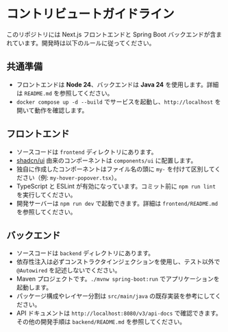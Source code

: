 # コントリビュートガイドライン

このリポジトリには Next.js フロントエンドと Spring Boot バックエンドが含まれています。開発時は以下のルールに従ってください。

## 共通準備

- フロントエンドは **Node 24**、バックエンドは **Java 24** を使用します。詳細は `README.md` を参照してください。
- `docker compose up -d --build` でサービスを起動し、`http://localhost` を開いて動作を確認します。

## フロントエンド

- ソースコードは `frontend` ディレクトリにあります。
- [shadcn/ui](https://ui.shadcn.com) 由来のコンポーネントは `components/ui` に配置します。
- 独自に作成したコンポーネントはファイル名の頭に `my-` を付けて区別してください（例: `my-hover-popover.tsx`）。
- TypeScript と ESLint が有効になっています。コミット前に `npm run lint` を実行してください。
- 開発サーバーは `npm run dev` で起動できます。詳細は `frontend/README.md` を参照してください。

## バックエンド

- ソースコードは `backend` ディレクトリにあります。
- 依存性注入は必ずコンストラクタインジェクションを使用し、テスト以外で `@Autowired` を記述しないでください。
- Maven プロジェクトです。`./mvnw spring-boot:run` でアプリケーションを起動します。
- パッケージ構成やレイヤー分割は `src/main/java` の既存実装を参考にしてください。
- API ドキュメントは `http://localhost:8080/v3/api-docs` で確認できます。その他の開発手順は `backend/README.md` を参照してください。
